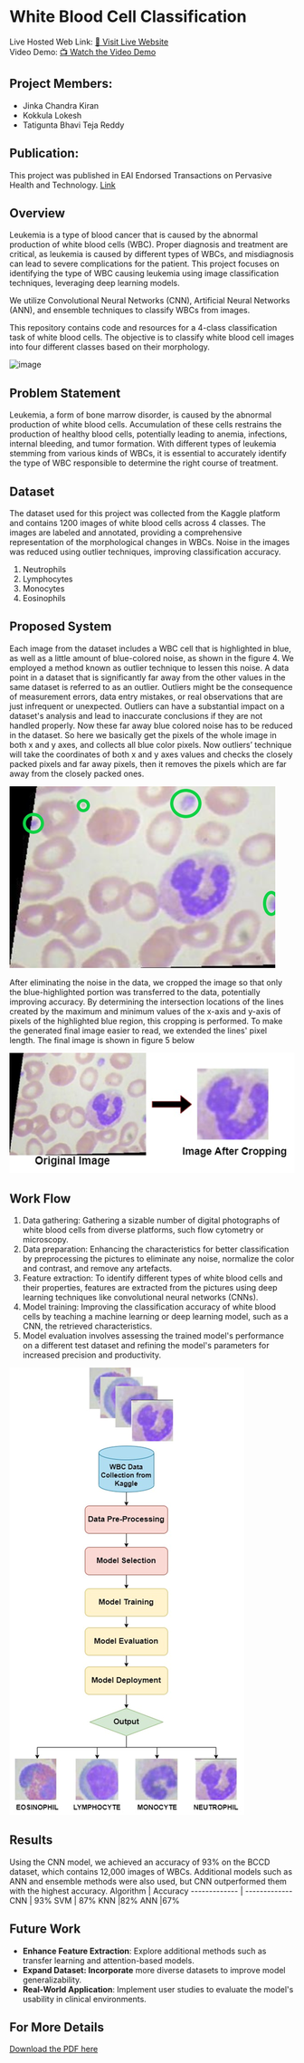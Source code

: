 # White Blood Cell Classification 


Live Hosted Web Link: [🚀 Visit Live Website](https://wbc.onrender.com/)<br>
Video Demo: [📺 Watch the Video Demo](https://www.youtube.com/watch?v=1NqH9XWJdNA)

## Project Members:
* Jinka Chandra Kiran
* Kokkula Lokesh
* Tatigunta Bhavi Teja Reddy


## Publication:
This project was published in EAI Endorsed Transactions on Pervasive Health and Technology. [Link](https://www.researchgate.net/publication/377426875_White_Blood_Cells_Classification_using_CNN
)
## Overview

Leukemia is a type of blood cancer that is caused by the abnormal production of white blood cells (WBC). Proper diagnosis and treatment are critical, as leukemia is caused by different types of WBCs, and misdiagnosis can lead to severe complications for the patient. This project focuses on identifying the type of WBC causing leukemia using image classification techniques, leveraging deep learning models.

We utilize Convolutional Neural Networks (CNN), Artificial Neural Networks (ANN), and ensemble techniques to classify WBCs from images.

This repository contains code and resources for a 4-class classification task of white blood cells. The objective is to classify white blood cell images into four different classes based on their morphology.

![image](https://github.com/user-attachments/assets/02e0f6ef-1610-4117-9e47-86c343f77106)

## Problem Statement

Leukemia, a form of bone marrow disorder, is caused by the abnormal production of white blood cells. Accumulation of these cells restrains the production of healthy blood cells, potentially leading to anemia, infections, internal bleeding, and tumor formation. With different types of leukemia stemming from various kinds of WBCs, it is essential to accurately identify the type of WBC responsible to determine the right course of treatment.

## Dataset

The dataset used for this project was collected from the Kaggle platform and contains 1200 images of white blood cells across 4 classes. The images are labeled and annotated, providing a comprehensive representation of the morphological changes in WBCs. Noise in the images was reduced using outlier techniques, improving classification accuracy.

1. Neutrophils
2. Lymphocytes
3. Monocytes
4. Eosinophils

## Proposed System

Each image from the dataset includes a WBC cell that is highlighted in blue, as well as a little amount of blue-colored noise, as shown in the figure 4. We employed a method known as outlier technique to lessen this noise. A data point in a dataset that is significantly far away from the other values in the same dataset is referred to as an outlier. Outliers might be the consequence of measurement errors, data entry mistakes, or real observations that are just infrequent or unexpected. Outliers can have a substantial impact on a dataset's analysis and lead to inaccurate conclusions if they are not handled properly. Now these far away blue colored noise has to be reduced in the dataset. So here we basically get the pixels of the whole image in both x and y axes, and collects all blue color pixels. Now outliers’ technique will take the coordinates of both x and y axes values and checks the closely packed pixels and far away pixels, then it removes the pixels which are far away from the closely packed ones.

![Alt text](image.png)

After eliminating the noise in the data, we cropped the image so that only the blue-highlighted portion was transferred to the data, potentially improving accuracy. By determining the intersection locations of the lines created by the maximum and minimum values of the x-axis and y-axis of pixels of the highlighted blue region, this cropping is performed. To make the generated final image easier to read, we extended the lines' pixel length. The final image is shown in figure 5 below

![Alt text](image-1.png)


 ## Work Flow

1.	Data gathering: Gathering a sizable number of digital photographs of white blood cells from diverse platforms, such flow cytometry or microscopy.
2.	 Data preparation: Enhancing the characteristics for better classification by preprocessing the pictures to eliminate any noise, normalize the color and contrast, and remove any artefacts.
3.	Feature extraction: To identify different types of white blood cells and their properties, features are extracted from the pictures using deep learning techniques like convolutional neural networks (CNNs).
4.	Model training: Improving the classification accuracy of white blood cells by teaching a machine learning or deep learning model, such as a CNN, the retrieved characteristics.
5.	Model evaluation involves assessing the trained model's performance on a different test dataset and refining the model's parameters for increased precision and productivity.


![Alt text](image-2.png)

 ## Results

Using the CNN model, we achieved an accuracy of 93% on the BCCD dataset, which contains 12,000 images of WBCs. Additional models such as ANN and ensemble methods were also used, but CNN outperformed them with the highest accuracy.
Algorithm	  | Accuracy
------------- | -------------
CNN	  | 93%
SVM  | 87%
KNN	|82%
ANN	|67%

## Future Work

* **Enhance Feature Extraction**: Explore additional methods such as transfer learning and attention-based models.
* **Expand Dataset: Incorporate** more diverse datasets to improve model generalizability.
* **Real-World Application**: Implement user studies to evaluate the model's usability in clinical environments.
## For More Details 
[Download the PDF here](https://docs.google.com/document/d/1krJ3hxspWHM_Qm4x0UJd70a3FybMealv/edit?usp=sharing&ouid=109596835077990572925&rtpof=true&sd=true)



